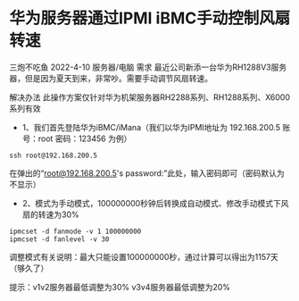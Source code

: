 # 华为服务器通过IPMI iBMC手动控制风扇转速
 三炮不吃鱼
 2022-4-10
 服务器/电脑
需求
最近公司新添一台华为RH1288V3服务器，但是因为夏天到来，非常吵。需要手动调节风扇转速。

解决办法
此操作方案仅针对华为机架服务器RH2288系列、RH1288系列、X6000系列有效

- 1、我们首先登陆华为iBMC/iMana（我们以华为IPMI地址为 192.168.200.5 账号：root 密码：123456 为例）

```
ssh root@192.168.200.5
```

在弹出的“root@192.168.200.5's password:”此处，输入密码即可（密码默认为不显示）

- 2、模式为手动模式，100000000秒钟后转换成自动模式、修改手动模式下风扇的转速为30%

```
ipmcset -d fanmode -v 1 100000000
ipmcset -d fanlevel -v 30
```

调整模式有关说明：最大只能设置100000000秒，通过计算可以得出为1157天（够久了）

提示：v1v2服务器最低调整为30% v3v4服务器最低调整为20%